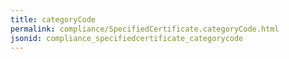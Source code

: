 ```yaml
---
title: categoryCode
permalink: compliance/SpecifiedCertificate.categoryCode.html
jsonid: compliance_specifiedcertificate_categorycode
---
```

